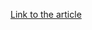 [Link to the article](https://www.cisa.gov/news-events/alerts/2025/03/20/cisa-releases-five-industrial-control-systems-advisories)
